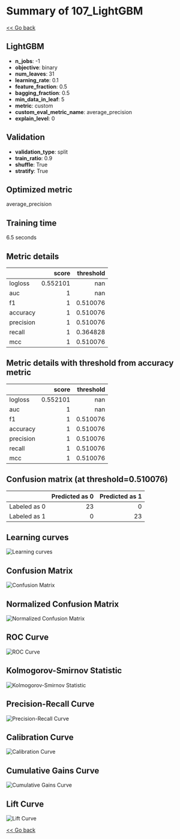 # Summary of 107_LightGBM

[<< Go back](../README.md)


## LightGBM
- **n_jobs**: -1
- **objective**: binary
- **num_leaves**: 31
- **learning_rate**: 0.1
- **feature_fraction**: 0.5
- **bagging_fraction**: 0.5
- **min_data_in_leaf**: 5
- **metric**: custom
- **custom_eval_metric_name**: average_precision
- **explain_level**: 0

## Validation
 - **validation_type**: split
 - **train_ratio**: 0.9
 - **shuffle**: True
 - **stratify**: True

## Optimized metric
average_precision

## Training time

6.5 seconds

## Metric details
|           |    score |   threshold |
|:----------|---------:|------------:|
| logloss   | 0.552101 |  nan        |
| auc       | 1        |  nan        |
| f1        | 1        |    0.510076 |
| accuracy  | 1        |    0.510076 |
| precision | 1        |    0.510076 |
| recall    | 1        |    0.364828 |
| mcc       | 1        |    0.510076 |


## Metric details with threshold from accuracy metric
|           |    score |   threshold |
|:----------|---------:|------------:|
| logloss   | 0.552101 |  nan        |
| auc       | 1        |  nan        |
| f1        | 1        |    0.510076 |
| accuracy  | 1        |    0.510076 |
| precision | 1        |    0.510076 |
| recall    | 1        |    0.510076 |
| mcc       | 1        |    0.510076 |


## Confusion matrix (at threshold=0.510076)
|              |   Predicted as 0 |   Predicted as 1 |
|:-------------|-----------------:|-----------------:|
| Labeled as 0 |               23 |                0 |
| Labeled as 1 |                0 |               23 |

## Learning curves
![Learning curves](learning_curves.png)
## Confusion Matrix

![Confusion Matrix](confusion_matrix.png)


## Normalized Confusion Matrix

![Normalized Confusion Matrix](confusion_matrix_normalized.png)


## ROC Curve

![ROC Curve](roc_curve.png)


## Kolmogorov-Smirnov Statistic

![Kolmogorov-Smirnov Statistic](ks_statistic.png)


## Precision-Recall Curve

![Precision-Recall Curve](precision_recall_curve.png)


## Calibration Curve

![Calibration Curve](calibration_curve_curve.png)


## Cumulative Gains Curve

![Cumulative Gains Curve](cumulative_gains_curve.png)


## Lift Curve

![Lift Curve](lift_curve.png)



[<< Go back](../README.md)
